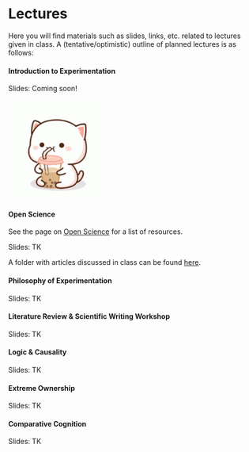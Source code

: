 # Lectures

Here you will find materials such as slides, links, etc. related to lectures given in class. 
A (tentative/optimistic) outline of planned lectures is as follows:

#### Introduction to Experimentation

Slides: Coming soon!

<img src="../static/peach-cat-boba-tea.gif" alt="bubbletea!" class=".float-right" width="200px">

#### Open Science
See the page on [Open Science](https://avakiai.github.io/expra_winter2021-2022/open_science.html) for a list of resources. 

Slides: TK

A folder with articles discussed in class can be found [here](../../open_science_readings). 

#### Philosophy of Experimentation

Slides: TK

#### Literature Review & Scientific Writing Workshop

Slides: TK

#### Logic & Causality

Slides: TK

#### Extreme Ownership

Slides: TK

#### Comparative Cognition

Slides: TK